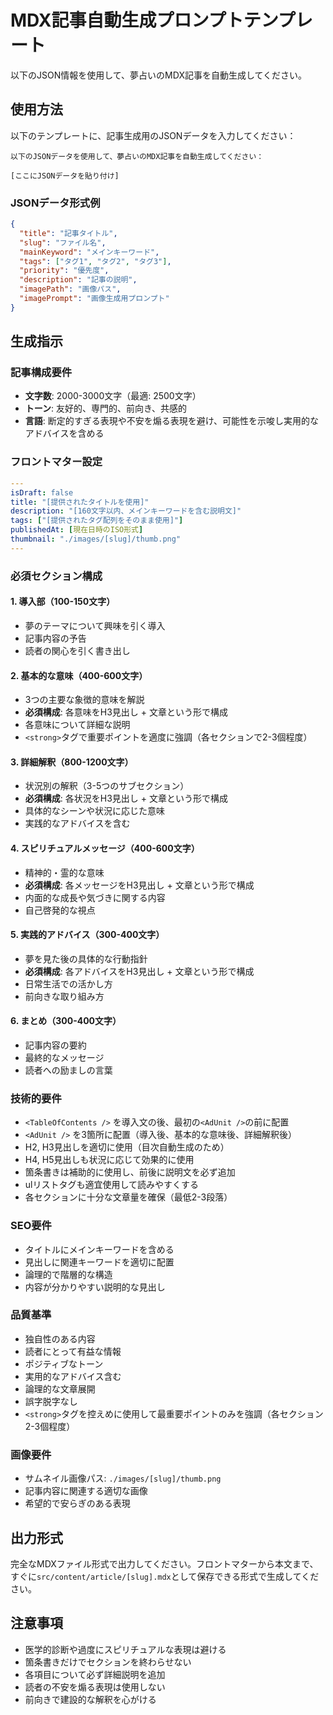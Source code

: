 # MDX記事自動生成プロンプトテンプレート

以下のJSON情報を使用して、夢占いのMDX記事を自動生成してください。

## 使用方法
以下のテンプレートに、記事生成用のJSONデータを入力してください：

```
以下のJSONデータを使用して、夢占いのMDX記事を自動生成してください：

[ここにJSONデータを貼り付け]
```

### JSONデータ形式例
```json
{
  "title": "記事タイトル",
  "slug": "ファイル名",
  "mainKeyword": "メインキーワード",
  "tags": ["タグ1", "タグ2", "タグ3"],
  "priority": "優先度",
  "description": "記事の説明",
  "imagePath": "画像パス",
  "imagePrompt": "画像生成用プロンプト"
}
```

## 生成指示

### 記事構成要件
- **文字数**: 2000-3000文字（最適: 2500文字）
- **トーン**: 友好的、専門的、前向き、共感的
- **言語**: 断定的すぎる表現や不安を煽る表現を避け、可能性を示唆し実用的なアドバイスを含める

### フロントマター設定
```yaml
---
isDraft: false
title: "[提供されたタイトルを使用]"
description: "[160文字以内、メインキーワードを含む説明文]"
tags: ["[提供されたタグ配列をそのまま使用]"]
publishedAt: [現在日時のISO形式]
thumbnail: "./images/[slug]/thumb.png"
---
```

### 必須セクション構成

#### 1. 導入部（100-150文字）
- 夢のテーマについて興味を引く導入
- 記事内容の予告
- 読者の関心を引く書き出し

#### 2. 基本的な意味（400-600文字）
- 3つの主要な象徴的意味を解説
- **必須構成**: 各意味をH3見出し + 文章という形で構成
- 各意味について詳細な説明
- `<strong>`タグで重要ポイントを適度に強調（各セクションで2-3個程度）

#### 3. 詳細解釈（800-1200文字）
- 状況別の解釈（3-5つのサブセクション）
- **必須構成**: 各状況をH3見出し + 文章という形で構成
- 具体的なシーンや状況に応じた意味
- 実践的なアドバイスを含む

#### 4. スピリチュアルメッセージ（400-600文字）
- 精神的・霊的な意味
- **必須構成**: 各メッセージをH3見出し + 文章という形で構成
- 内面的な成長や気づきに関する内容
- 自己啓発的な視点

#### 5. 実践的アドバイス（300-400文字）
- 夢を見た後の具体的な行動指針
- **必須構成**: 各アドバイスをH3見出し + 文章という形で構成
- 日常生活での活かし方
- 前向きな取り組み方

#### 6. まとめ（300-400文字）
- 記事内容の要約
- 最終的なメッセージ
- 読者への励ましの言葉

### 技術的要件
- `<TableOfContents />` を導入文の後、最初の`<AdUnit />`の前に配置
- `<AdUnit />` を3箇所に配置（導入後、基本的な意味後、詳細解釈後）
- H2, H3見出しを適切に使用（目次自動生成のため）
- H4, H5見出しも状況に応じて効果的に使用
- 箇条書きは補助的に使用し、前後に説明文を必ず追加
- ulリストタグも適宜使用して読みやすくする
- 各セクションに十分な文章量を確保（最低2-3段落）

### SEO要件
- タイトルにメインキーワードを含める
- 見出しに関連キーワードを適切に配置
- 論理的で階層的な構造
- 内容が分かりやすい説明的な見出し

### 品質基準
- 独自性のある内容
- 読者にとって有益な情報
- ポジティブなトーン
- 実用的なアドバイス含む
- 論理的な文章展開
- 誤字脱字なし
- `<strong>`タグを控えめに使用して最重要ポイントのみを強調（各セクション2-3個程度）

### 画像要件
- サムネイル画像パス: `./images/[slug]/thumb.png`
- 記事内容に関連する適切な画像
- 希望的で安らぎのある表現

## 出力形式
完全なMDXファイル形式で出力してください。フロントマターから本文まで、すぐに`src/content/article/[slug].mdx`として保存できる形式で生成してください。

## 注意事項
- 医学的診断や過度にスピリチュアルな表現は避ける
- 箇条書きだけでセクションを終わらせない
- 各項目について必ず詳細説明を追加
- 読者の不安を煽る表現は使用しない
- 前向きで建設的な解釈を心がける